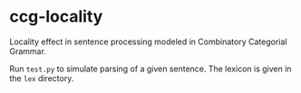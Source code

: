 # ccg-locality
Locality effect in sentence processing modeled in Combinatory Categorial Grammar.

Run `test.py` to simulate parsing of a given sentence. The lexicon is given in the `lex` directory.
